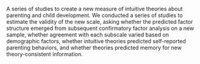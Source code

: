 

A series of studies to create a new measure of intuitive theories about parenting and child development. We conducted a series of studies to estimate the validity of the new scale, asking whether the predicted factor structure emerged from subsequent confirmatory factor analysis on a new sample, whether agreement with each subscale varied based on demographic factors, whether intuitive theories predicted self-reported parenting behaviors, and whether theories predicted memory for new theory-consistent information. 